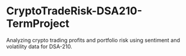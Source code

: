 # CryptoTradeRisk-DSA210-TermProject
Analyzing crypto trading profits and portfolio risk using sentiment and volatility data for DSA-210.
